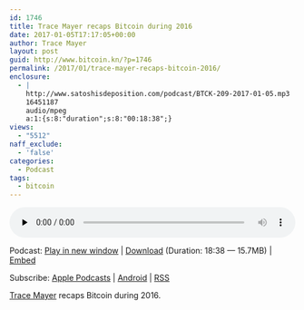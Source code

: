 ```yaml
---
id: 1746
title: Trace Mayer recaps Bitcoin during 2016
date: 2017-01-05T17:17:05+00:00
author: Trace Mayer
layout: post
guid: http://www.bitcoin.kn/?p=1746
permalink: /2017/01/trace-mayer-recaps-bitcoin-2016/
enclosure:
  - |
    http://www.satoshisdeposition.com/podcast/BTCK-209-2017-01-05.mp3
    16451187
    audio/mpeg
    a:1:{s:8:"duration";s:8:"00:18:38";}
views:
  - "5512"
naff_exclude:
  - 'false'
categories:
  - Podcast
tags:
  - bitcoin
---
```

<!--powerpress_player-->

<div class="powerpress_player" id="powerpress_player_5801">
  <audio class="wp-audio-shortcode" id="audio-1746-212" preload="none" style="width: 100%;" controls="controls"><source type="audio/mpeg" src="http://media.blubrry.com/bitcoinruntogold/p/www.satoshisdeposition.com/podcast/BTCK-209-2017-01-05.mp3?_=212" /><a href="http://media.blubrry.com/bitcoinruntogold/p/www.satoshisdeposition.com/podcast/BTCK-209-2017-01-05.mp3">http://media.blubrry.com/bitcoinruntogold/p/www.satoshisdeposition.com/podcast/BTCK-209-2017-01-05.mp3</a></audio>
</div>

<p class="powerpress_links powerpress_links_mp3">
  Podcast: <a href="http://media.blubrry.com/bitcoinruntogold/p/www.satoshisdeposition.com/podcast/BTCK-209-2017-01-05.mp3" class="powerpress_link_pinw" target="_blank" title="Play in new window" onclick="return powerpress_pinw('https://www.bitcoin.kn/?powerpress_pinw=1746-podcast');" rel="nofollow">Play in new window</a> | <a href="http://media.blubrry.com/bitcoinruntogold/s/www.satoshisdeposition.com/podcast/BTCK-209-2017-01-05.mp3" class="powerpress_link_d" title="Download" rel="nofollow" download="BTCK-209-2017-01-05.mp3">Download</a> (Duration: 18:38 &#8212; 15.7MB) | <a href="#" class="powerpress_link_e" title="Embed" onclick="return powerpress_show_embed('1746-podcast');" rel="nofollow">Embed</a>
</p>

<p class="powerpress_embed_box" id="powerpress_embed_1746-podcast" style="display: none;">
  <input id="powerpress_embed_1746-podcast_t" type="text" value="<iframe width=&quot;320&quot; height=&quot;30&quot; src=&quot;https://www.bitcoin.kn/?powerpress_embed=1746-podcast&amp;powerpress_player=mediaelement-audio&quot; frameborder=&quot;0&quot; scrolling=&quot;no&quot;></iframe>" onclick="javascript: this.select();" onfocus="javascript: this.select();" style="width: 70%;" readOnly />
</p>

<p class="powerpress_links powerpress_subscribe_links">
  Subscribe: <a href="https://itunes.apple.com/WebObjects/MZStore.woa/wa/viewPodcast?id=301670981&mt=2&ls=1#episodeGuid=http%3A%2F%2Fwww.bitcoin.kn%2F%3Fp%3D1746" class="powerpress_link_subscribe powerpress_link_subscribe_itunes" title="Subscribe on Apple Podcasts" rel="nofollow">Apple Podcasts</a> | <a href="https://subscribeonandroid.com/www.bitcoin.kn/feed/podcast/" class="powerpress_link_subscribe powerpress_link_subscribe_android" title="Subscribe on Android" rel="nofollow">Android</a> | <a href="https://www.bitcoin.kn/feed/podcast/" class="powerpress_link_subscribe powerpress_link_subscribe_rss" title="Subscribe via RSS" rel="nofollow">RSS</a>
</p>

<span data-sheets-value="{&quot;1&quot;:2,&quot;2&quot;:&quot;Trace Mayer recaps Bitcoin during 2016&quot;}" data-sheets-userformat="{&quot;2&quot;:513,&quot;3&quot;:{&quot;1&quot;:0},&quot;12&quot;:0}"><a href="https://twitter.com/tracemayer">Trace Mayer</a> recaps Bitcoin during 2016.</span>